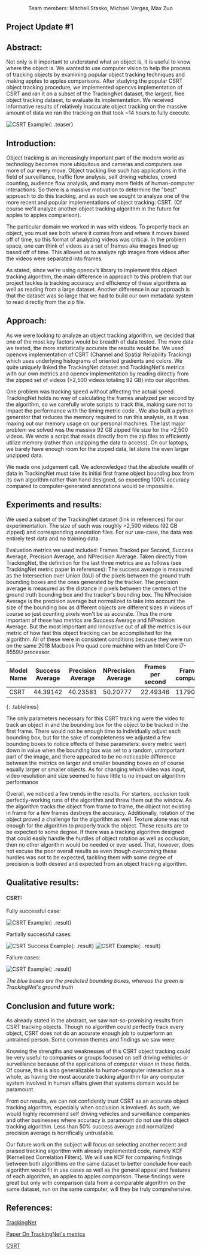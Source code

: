 <style>
.tablelines table, .tablelines td, .tablelines th {
    border: 1px solid black;
}
.result {
    width: 30%;
}
.teaser {
    display: block;
    width: 45%;
    margin: auto;
}
</style>

<center>
    Team members: Mitchell Stasko, Michael Verges, Max Zuo
</center>

## Project Update #1

## Abstract:
Not only is it important to understand what an object is, it is useful to know where the object is. We wanted to use computer vision to help the process of tracking objects by examining popular object tracking techniques and making apples to apples comparisons. After studying the popular CSRT object tracking procedure, we implemented opencvs implementation of CSRT and ran it on a subset of the TrackingNet dataset, the largest, free object tracking dataset, to evaluate its implementation. We received informative results of relatively inaccurate object tracking on the massive amount of data we ran the tracking on that took ~14 hours to fully execute.

![CSRT Example](img/sample5.gif){: .teaser}


## Introduction:
Object tracking is an increasingly important part of the modern world as technology becomes more ubiquitous and cameras and computers see more of our every move. Object tracking like such has applications in the field of surveillance, traffic flow analysis, self driving vehicles, crowd counting, audience flow analysis, and many more fields of human-computer interactions. So there is a massive motivation to determine the "best" approach to do this tracking, and as such we sought to analyze one of the more recent and popular implementations of object tracking: CSRT. (Of course we'll analyze another object tracking algorithm in the future for apples to apples comparison).

The particular domain we worked in was with videos. To properly track an object, you must see both where it comes from and where it moves based off of time, so this format of analyzing videos was critical. In the problem space, one can think of videos as a set of frames aka images lined up based off of time. This allowed us to analyze rgb images from videos after the videos were separated into frames.

As stated, since we're using opencv’s library to implement this object tracking algorithm, the main difference in approach to this problem that our project tackles is tracking accuracy and efficiency of these algorithms as well as reading from a large dataset. Another difference in our approach is that the dataset was so large that we had to build our own metadata system to read directly from the zip file.


## Approach:
As we were looking to analyze an object tracking algorithm, we decided that one of the most key factors would be breadth of data tested. The more data we tested, the more statistically accurate the results would be. We used opencvs implementation of CSRT (Channel and Spatial Reliability Tracking) which uses underlying histograms of oriented gradients and colors. We quite uniquely linked the TrackingNet dataset and TrackingNet's metrics with our own metrics and opencv implementation by reading directly from the zipped set of videos (>2,500 videos totaling 92 GB) into our algorithm.

One problem was tracking speed without affecting the actual speed. TrackingNet holds no way of calculating the frames analyzed per second by the algorithm, so we carefully wrote scripts to track this, making sure not to impact the performance with the timing metric code . We also built a python generator that reduces the memory required to run this analysis, as it was maxing out our memory usage on our personal machines. The last major problem we solved was the massive 92 GB zipped file size for the >2,500 videos. We wrote a script that reads directly from the zip files to efficiently utilize memory (rather than unzipping the data to access). On our laptops, we barely have enough room for the zipped data, let alone the even larger unzipped data.

We made one judgement call. We acknowledged that the absolute wealth of data in TrackingNet must take its initial first frame object bounding box from its own algorithm rather than hand designed, so expecting 100% accuracy compared to computer-generated annotations would be impossible.

## Experiments and results:
We used a subset of the TrackingNet dataset (link in references) for our experimentation. The size of such was roughly >2,500 videos (92 GB zipped) and corresponding annotation files. For our use-case, the data was entirely test data and no training data.

Evaluation metrics we used included: Frames Tracked per Second, Success Average, Precision Average, and NPrecision Average. Taken directly from TrackingNet, the definition for the last three metrics are as follows (see TrackingNet metric paper in references): The success average is measured as the Intersection over Union (IoU) of the pixels between the ground truth bounding boxes and the ones generated by the tracker. The precision average is measured as the distance in pixels between the centers of the ground truth bounding box and the tracker's bounding box. The NPrecision Average is the precision average but normalized to take into account the size of the bounding box as different objects are different sizes in videos of course so just counting pixels won't be as accurate. Thus the more important of these two metrics are Success Average and NPrecision Average. But the most important and innovative out of all the metrics is our metric of how fast this object tracking can be accomplished for the algorithm.
All of these were in consistent conditions because they were run on the same 2018 Macbook Pro quad core machine with an Intel Core i7-8559U processor.


| Model Name | Success Average | Precision Average | NPrecision Average | Frames per second | Frames computed |
|------------|-----------------|-------------------|--------------------|-------------------|-----------------|
| CSRT       | 44.39142        | 40.23581          | 50.20777           | 22.49346          | 1179026         |
{: .tablelines}


The only parameters necessary for this CSRT tracking were the video to track an object in and the bounding box for the object to be tracked in the first frame. There would not be enough time to individually adjust each bounding box, but for the sake of completeness we adjusted a few bounding boxes to notice effects of these parameters: every metric went down in value when the bounding box was set to a random, unimportant part of the image, and there appeared to be no noticeable difference between the metrics on larger and smaller bounding boxes on of course equally larger or smaller objects. As for changing which video was input, video resolution and size seemed to have little to no impact on algorithm performance

Overall, we noticed a few trends in the results. For starters, occlusion took perfectly-working runs of the algorithm and threw them out the window. As the algorithm tracks the object from frame to frame, the object not existing in frame for a few frames destroys the accuracy. Additionally, rotation of the object proved a challenge for the algorithm as well. Texture alone was not enough for the algorithm to properly track the object. These results are to be expected to some degree. If there was a tracking algorithm designed that could easily handle the hurdles of object rotation as well as occlusion, then no other algorithm would be needed or ever used. That, however, does not excuse the poor overall results as even though overcoming these hurdles was not to be expected, tackling them with some degree of precision is both desired and expected from an object tracking algorithm.

## Qualitative results:

#### CSRT:
Fully successful case:

![CSRT Example](img/sample3.gif){: .result}

Partially successful cases:

![CSRT Success Example](img/sample10.gif){: .result}
![CSRT Example](img/sample.gif){: .result}

Failure cases:

![CSRT Example](img/sample6.gif){: .result}

*The blue boxes are the predicted bounding boxes, whereas the green is TrackingNet's ground truth*


## Conclusion and future work:
As already stated in the abstract, we saw not-so-promising results from CSRT tracking objects. Though no algorithm could perfectly track every object, CSRT does not do an accurate enough job to outperform an untrained person. Some common themes and findings we saw were:

Knowing the strengths and weaknesses of this CSRT object tracking could be very useful to companies or groups focused on self driving vehicles or surveillance because of the applications of computer vision in these fields. Of course, this is also generalizable to human-computer interaction as a whole, as having the most accurate tracking algorithm for any computer system involved in human affairs given that systems domain would be paramount.

From our results, we can not confidently trust CSRT as an accurate object tracking algorithm, especially when occlusion is involved. As such, we would highly recommend self driving vehicles and surveillance companies and other businesses where accuracy is paramount do not use this object tracking algorithm. Less than 50% success average and normalized precision average is horrifically untrustable.

Our future work on the subject will focus on selecting another recent and praised tracking algorithm with already implemented code, namely KCF (Kernelized Correlation Filters). We will use KCF for comparing findings between both algorithms on the same dataset to better conclude how each algorithm would fit in use cases as well as the general appeal and features of each algorithm, an apples to apples comparison. These findings were great but only with comparison data from a comparable algorithm on the same dataset, run on the same computer, will they be truly comprehensive.


## References:
[TrackingNet](https://tracking-net.org/)

[Paper On TrackingNet's metrics](https://openaccess.thecvf.com/content_ECCV_2018/papers/Matthias_Muller_TrackingNet_A_Large-Scale_ECCV_2018_paper.pdf)

[CSRT](https://arxiv.org/pdf/1611.08461)

<!-- [KCF](https://arxiv.org/abs/1404.7584)

[TLD](https://ieeexplore.ieee.org/document/6104061) and [e-TLD](https://arxiv.org/abs/2009.00855) -->

